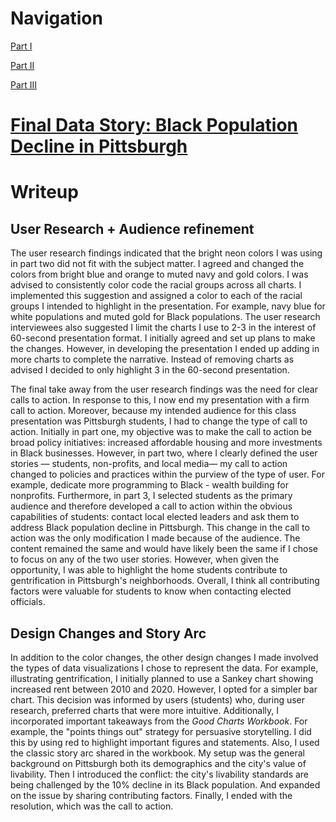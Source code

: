 # Navigation

[Part I](https://kisibor.github.io/portfolio/finalprojectpartone.html)

[Part II](https://kisibor.github.io/portfolio/finalprojectparttwo.html)

[Part III](https://kisibor.github.io/portfolio/finalprojectpartthree.html)

# [Final Data Story: Black Population Decline in Pittsburgh](https://carnegiemellon.shorthandstories.com/cd013c9a-82e9-4402-b924-532c307025a6/index.html)


# Writeup

## User Research + Audience refinement

The user research findings indicated that the bright neon colors I was using in part two did not fit with the subject matter. I agreed and changed the colors from bright blue and orange to muted navy and gold colors. I was advised to consistently color code the racial groups across all charts. I implemented this suggestion and assigned a color to each of the racial groups I intended to highlight in the presentation. For example, navy blue for white populations and muted gold for Black populations. The user research interviewees also suggested I limit the charts I use to 2-3 in the interest of 60-second presentation format. I initially agreed and set up plans to make the changes. However, in developing the presentation I ended up adding in more charts to complete the narrative. Instead of removing charts as advised I decided to only highlight 3 in the 60-second presentation.

The final take away from the user research findings was the need for clear calls to action. In response to this, I now end my presentation with a firm call to action. Moreover, because my intended audience for this class presentation was Pittsburgh students, I had to change the type of call to action. Initially in part one, my objective was to make the call to action be broad policy initiatives: increased affordable housing and more investments in Black businesses. However, in part two, where I clearly defined the user stories — students, non-profits, and local media— my call to action changed to policies and practices within the purview of the type of user. For example, dedicate more programming to Black - wealth building for nonprofits. Furthermore, in part 3, I selected students as the primary audience and therefore developed a call to action within the obvious capabilities of students: contact local elected leaders and ask them to address Black population decline in Pittsburgh. This change in the call to action was the only modification I made because of the audience. The content remained the same and would have likely been the same if I chose to focus on any of the two user stories. However, when given the opportunity, I was able to highlight the home students contribute to gentrification in Pittsburgh's neighborhoods. Overall, I think all contributing factors were valuable for students to know when contacting elected officials.

## Design Changes and Story Arc

In addition to the color changes, the other design changes I made involved the types of data visualizations I chose to represent the data. For example, illustrating gentrification, I initially planned to use a Sankey chart showing increased rent between 2010 and 2020. However, I opted for a simpler bar chart. This decision was informed by users (students) who, during user research, preferred charts that were more intuitive. Additionally, I incorporated important takeaways from the _Good Charts Workbook_. For example, the "points things out" strategy for persuasive storytelling. I did this by using red to highlight important figures and statements. Also, I used the classic story arc shared in the workbook. My setup was the general background on Pittsburgh both its demographics and the city's value of livability. Then I introduced the conflict: the city's livability standards are being challenged by the 10% decline in its Black population. And expanded on the issue by sharing contributing factors. Finally, I ended with the resolution, which was the call to action.
